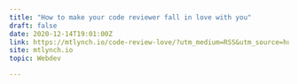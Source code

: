 ```yaml
---
title: "How to make your code reviewer fall in love with you"
draft: false
date: 2020-12-14T19:01:00Z
link: https://mtlynch.io/code-review-love/?utm_medium=RSS&utm_source=hune
site: mtlynch.io
topic: Webdev  

---
```

